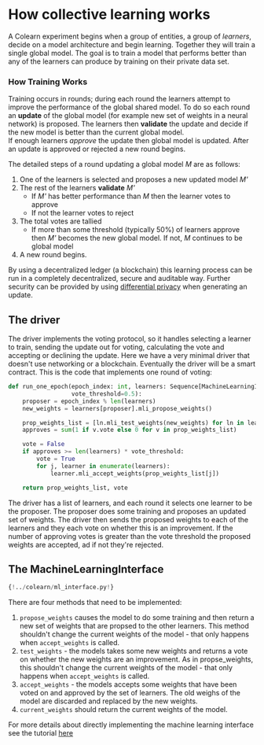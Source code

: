 # How collective learning works
A Colearn experiment begins when a group of entities, a group of *learners*, decide on a model architecture and begin learning. Together they will train a single global model. The goal is to train a model that performs better than any of the learners can produce by training on their private data set. 

### How Training Works

Training occurs in rounds; during each round the learners attempt to improve the performance of the global shared model. 
To do so each round an **update** of the global model (for example new set of weights in a neural network) is proposed. 
The learners then **validate** the update and decide if the new model is better than the current global model.  
If enough learners *approve* the update then global model is updated. After an update is approved or rejected a new round begins. 

The detailed steps of a round updating a global model *M* are as follows:

1. One of the learners is selected and proposes a new updated model *M'*
2. The rest of the learners **validate** *M'*
   - If *M'* has better performance than *M* then the learner votes to approve
   - If not the learner votes to reject
3. The total votes are tallied
   - If more than some threshold (typically 50%) of learners approve then *M'* becomes the new global model. If not, *M* continues to be global model
4. A new round begins. 

By using a decentralized ledger (a blockchain) this learning process can be run in a completely decentralized, secure and auditable way. Further security can be provided by using [differential privacy](https://en.wikipedia.org/wiki/Differential_privacy) when generating an update.


## The driver
The driver implements the voting protocol, so it handles selecting a learner to train, 
sending the update out for voting, calculating the vote and accepting or declining the update. 
Here we have a very minimal driver that doesn't use networking or a blockchain. Eventually the driver will be a smart contract. 
This is the code that implements one round of voting:

```python
def run_one_epoch(epoch_index: int, learners: Sequence[MachineLearningInterface],
                  vote_threshold=0.5):
    proposer = epoch_index % len(learners)
    new_weights = learners[proposer].mli_propose_weights()

    prop_weights_list = [ln.mli_test_weights(new_weights) for ln in learners]
    approves = sum(1 if v.vote else 0 for v in prop_weights_list)

    vote = False
    if approves >= len(learners) * vote_threshold:
        vote = True
        for j, learner in enumerate(learners):
            learner.mli_accept_weights(prop_weights_list[j])

    return prop_weights_list, vote
```
The driver has a list of learners, and each round it selects one learner to be the proposer.
The proposer does some training and proposes an updated set of weights.
The driver then sends the proposed weights to each of the learners and they each vote on whether this is an improvement.
If the number of approving votes is greater than the vote threshold the proposed weights are accepted, ad if not they're rejected.


## The MachineLearningInterface
```Python 
{!../colearn/ml_interface.py!} 
```
There are four methods that need to be implemented:

1. `propose_weights` causes the model to do some training and then return a
   new set of weights that are propsed to the other learners. 
   This method shouldn't change the current weights of the model - that
   only happens when `accept_weights` is called.
2. `test_weights` - the models takes some new weights and returns a vote on whether the new weights are an improvement. 
   As in propse_weights, this shouldn't change the current weights of the model - 
   that only happens when `accept_weights` is called.
3. `accept_weights` - the models accepts some weights that have been voted on and approved by the set of learners. 
    The old weighs of the model are discarded and replaced by the new weights.
4. `current_weights` should return the current weights of the model.

For more details about directly implementing the machine learning interface
see the tutorial [here](./intro_tutorial_mli.md)

